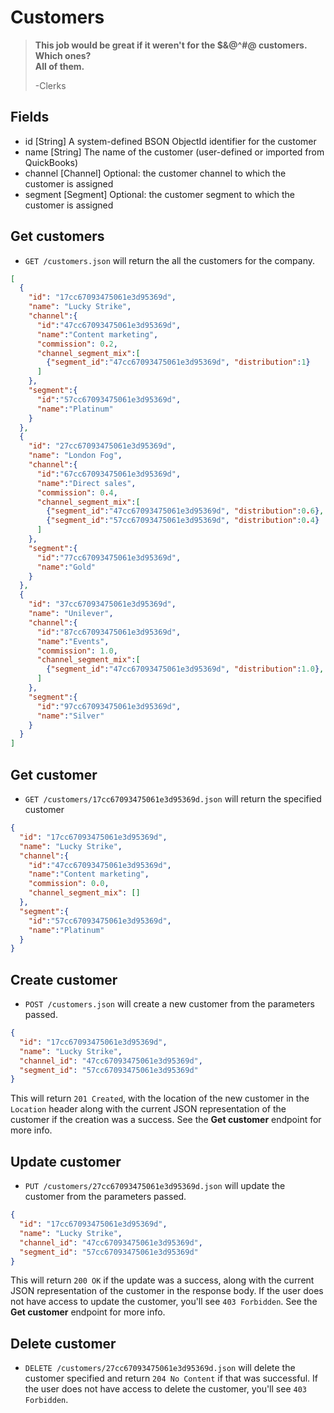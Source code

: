 Customers
========

> **This job would be great if it weren't for the $&@^#@ customers.**  
> **Which ones?**  
> **All of them.**
>
> -Clerks


Fields
------

* id [String] A system-defined BSON ObjectId identifier for the customer
* name [String] The name of the customer (user-defined or imported from QuickBooks)
* channel [Channel] Optional: the customer channel to which the customer is assigned
* segment [Segment] Optional: the customer segment to which the customer is assigned


Get customers
------------

* `GET /customers.json` will return the all the customers for the company.

```json
[
  {
    "id": "17cc67093475061e3d95369d",
    "name": "Lucky Strike",
    "channel":{
      "id":"47cc67093475061e3d95369d",
      "name":"Content marketing",
      "commission": 0.2,
      "channel_segment_mix":[
        {"segment_id":"47cc67093475061e3d95369d", "distribution":1}
      ]
    },
    "segment":{
      "id":"57cc67093475061e3d95369d",
      "name":"Platinum"
    }
  },
  {
    "id": "27cc67093475061e3d95369d",
    "name": "London Fog",
    "channel":{
      "id":"67cc67093475061e3d95369d",
      "name":"Direct sales",
      "commission": 0.4,
      "channel_segment_mix":[
        {"segment_id":"47cc67093475061e3d95369d", "distribution":0.6},
        {"segment_id":"57cc67093475061e3d95369d", "distribution":0.4}
      ]
    },
    "segment":{
      "id":"77cc67093475061e3d95369d",
      "name":"Gold"
    }
  },
  {
    "id": "37cc67093475061e3d95369d",
    "name": "Unilever",
    "channel":{
      "id":"87cc67093475061e3d95369d",
      "name":"Events",
      "commission": 1.0,
      "channel_segment_mix":[
        {"segment_id":"47cc67093475061e3d95369d", "distribution":1.0},
      ]
    },
    "segment":{
      "id":"97cc67093475061e3d95369d",
      "name":"Silver"
    }
  }
]
```


Get customer
-----------

* `GET /customers/17cc67093475061e3d95369d.json` will return the specified customer

```json
{
  "id": "17cc67093475061e3d95369d",
  "name": "Lucky Strike",
  "channel":{
    "id":"47cc67093475061e3d95369d",
    "name":"Content marketing",
    "commission": 0.0,
    "channel_segment_mix": []
  },
  "segment":{
    "id":"57cc67093475061e3d95369d",
    "name":"Platinum"
  }
}
```


Create customer
--------------

* `POST /customers.json` will create a new customer from the parameters passed.

```json
{
  "id": "17cc67093475061e3d95369d",
  "name": "Lucky Strike",
  "channel_id": "47cc67093475061e3d95369d",
  "segment_id": "57cc67093475061e3d95369d"
}
```

This will return `201 Created`, with the location of the new customer in the `Location` header along with the current JSON representation of the customer if the creation was a success. See the **Get customer** endpoint for more info.


Update customer
--------------

* `PUT /customers/27cc67093475061e3d95369d.json` will update the customer from the parameters passed.

```json
{
  "id": "17cc67093475061e3d95369d",
  "name": "Lucky Strike",
  "channel_id": "47cc67093475061e3d95369d",
  "segment_id": "57cc67093475061e3d95369d"
}
```

This will return `200 OK` if the update was a success, along with the current JSON representation of the customer in the response body. If the user does not have access to update the customer, you'll see `403 Forbidden`. See the **Get customer** endpoint for more info.


Delete customer
-------------

* `DELETE /customers/27cc67093475061e3d95369d.json` will delete the customer specified and return `204 No Content` if that was successful. If the user does not have access to delete the customer, you'll see `403 Forbidden`.
